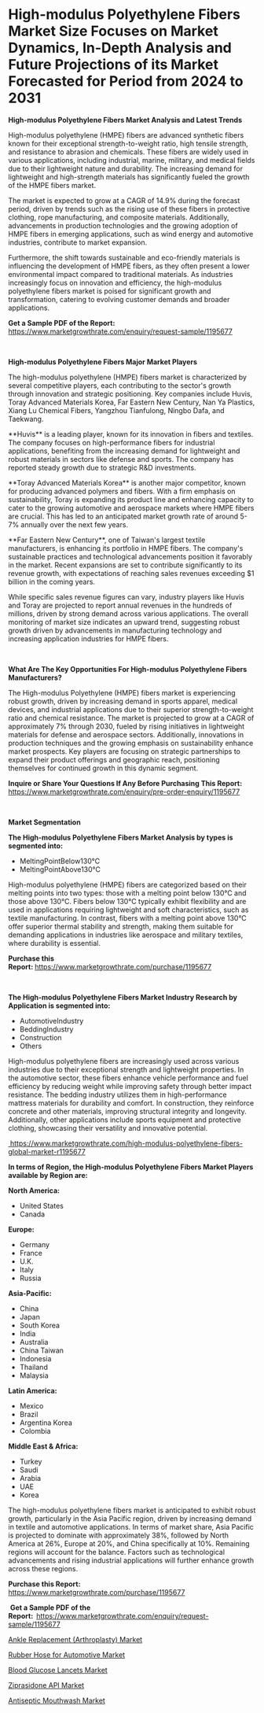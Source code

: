 <p><h1>High-modulus Polyethylene Fibers Market Size Focuses on Market Dynamics, In-Depth Analysis and Future Projections of its Market Forecasted for Period from 2024 to 2031</h1></p><p><strong>High-modulus Polyethylene Fibers Market Analysis and Latest Trends</strong></p>
<p><p>High-modulus polyethylene (HMPE) fibers are advanced synthetic fibers known for their exceptional strength-to-weight ratio, high tensile strength, and resistance to abrasion and chemicals. These fibers are widely used in various applications, including industrial, marine, military, and medical fields due to their lightweight nature and durability. The increasing demand for lightweight and high-strength materials has significantly fueled the growth of the HMPE fibers market.</p><p>The market is expected to grow at a CAGR of 14.9% during the forecast period, driven by trends such as the rising use of these fibers in protective clothing, rope manufacturing, and composite materials. Additionally, advancements in production technologies and the growing adoption of HMPE fibers in emerging applications, such as wind energy and automotive industries, contribute to market expansion.</p><p>Furthermore, the shift towards sustainable and eco-friendly materials is influencing the development of HMPE fibers, as they often present a lower environmental impact compared to traditional materials. As industries increasingly focus on innovation and efficiency, the high-modulus polyethylene fibers market is poised for significant growth and transformation, catering to evolving customer demands and broader applications.</p></p>
<p><strong>Get a Sample PDF of the Report:&nbsp;</strong> <a href="https://www.marketgrowthrate.com/enquiry/request-sample/1195677">https://www.marketgrowthrate.com/enquiry/request-sample/1195677</a></p>
<p>&nbsp;</p>
<p><strong>High-modulus Polyethylene Fibers Major Market Players</strong></p>
<p><p>The high-modulus polyethylene (HMPE) fibers market is characterized by several competitive players, each contributing to the sector's growth through innovation and strategic positioning. Key companies include Huvis, Toray Advanced Materials Korea, Far Eastern New Century, Nan Ya Plastics, Xiang Lu Chemical Fibers, Yangzhou Tianfulong, Ningbo Dafa, and Taekwang.</p><p>**Huvis** is a leading player, known for its innovation in fibers and textiles. The company focuses on high-performance fibers for industrial applications, benefiting from the increasing demand for lightweight and robust materials in sectors like defense and sports. The company has reported steady growth due to strategic R&D investments.</p><p>**Toray Advanced Materials Korea** is another major competitor, known for producing advanced polymers and fibers. With a firm emphasis on sustainability, Toray is expanding its product line and enhancing capacity to cater to the growing automotive and aerospace markets where HMPE fibers are crucial. This has led to an anticipated market growth rate of around 5-7% annually over the next few years.</p><p>**Far Eastern New Century**, one of Taiwan's largest textile manufacturers, is enhancing its portfolio in HMPE fibers. The company's sustainable practices and technological advancements position it favorably in the market. Recent expansions are set to contribute significantly to its revenue growth, with expectations of reaching sales revenues exceeding $1 billion in the coming years.</p><p>While specific sales revenue figures can vary, industry players like Huvis and Toray are projected to report annual revenues in the hundreds of millions, driven by strong demand across various applications. The overall monitoring of market size indicates an upward trend, suggesting robust growth driven by advancements in manufacturing technology and increasing application industries for HMPE fibers.</p></p>
<p>&nbsp;</p>
<p><strong>What Are The Key Opportunities For High-modulus Polyethylene Fibers Manufacturers?</strong></p>
<p><p>The High-modulus Polyethylene (HMPE) fibers market is experiencing robust growth, driven by increasing demand in sports apparel, medical devices, and industrial applications due to their superior strength-to-weight ratio and chemical resistance. The market is projected to grow at a CAGR of approximately 7% through 2030, fueled by rising initiatives in lightweight materials for defense and aerospace sectors. Additionally, innovations in production techniques and the growing emphasis on sustainability enhance market prospects. Key players are focusing on strategic partnerships to expand their product offerings and geographic reach, positioning themselves for continued growth in this dynamic segment.</p></p>
<p><strong>Inquire or Share Your Questions If Any Before Purchasing This Report:</strong> <a href="https://www.marketgrowthrate.com/enquiry/pre-order-enquiry/1195677">https://www.marketgrowthrate.com/enquiry/pre-order-enquiry/1195677</a></p>
<p>&nbsp;</p>
<p><strong>Market Segmentation</strong></p>
<p><strong>The High-modulus Polyethylene Fibers Market Analysis by types is segmented into:</strong></p>
<p><ul><li>MeltingPointBelow130℃</li><li>MeltingPointAbove130℃</li></ul></p>
<p><p>High-modulus polyethylene (HMPE) fibers are categorized based on their melting points into two types: those with a melting point below 130°C and those above 130°C. Fibers below 130°C typically exhibit flexibility and are used in applications requiring lightweight and soft characteristics, such as textile manufacturing. In contrast, fibers with a melting point above 130°C offer superior thermal stability and strength, making them suitable for demanding applications in industries like aerospace and military textiles, where durability is essential.</p></p>
<p><strong>Purchase this Report:&nbsp;</strong><a href="https://www.marketgrowthrate.com/purchase/1195677">https://www.marketgrowthrate.com/purchase/1195677</a></p>
<p>&nbsp;</p>
<p><strong>The High-modulus Polyethylene Fibers Market Industry Research by Application is segmented into:</strong></p>
<p><ul><li>AutomotiveIndustry</li><li>BeddingIndustry</li><li>Construction</li><li>Others</li></ul></p>
<p><p>High-modulus polyethylene fibers are increasingly used across various industries due to their exceptional strength and lightweight properties. In the automotive sector, these fibers enhance vehicle performance and fuel efficiency by reducing weight while improving safety through better impact resistance. The bedding industry utilizes them in high-performance mattress materials for durability and comfort. In construction, they reinforce concrete and other materials, improving structural integrity and longevity. Additionally, other applications include sports equipment and protective clothing, showcasing their versatility and innovative potential.</p></p>
<p><a href="https://www.marketgrowthrate.com/high-modulus-polyethylene-fibers-global-market-r1195677">&nbsp;https://www.marketgrowthrate.com/high-modulus-polyethylene-fibers-global-market-r1195677</a></p>
<p><strong>In terms of Region, the High-modulus Polyethylene Fibers Market Players available by Region are:</strong></p>
<p>
    <p> <strong> North America: </strong>
        <ul>
            <li>United States</li>
            <li>Canada</li>
        </ul>
        </p> 
    <p> <strong> Europe: </strong>
        <ul>
            <li>Germany</li>
            <li>France</li>
            <li>U.K.</li>
            <li>Italy</li>
            <li>Russia</li>
        </ul>
        </p> 
    <p> <strong> Asia-Pacific: </strong>
        <ul>
            <li>China</li>
            <li>Japan</li>
            <li>South Korea</li>
            <li>India</li>
            <li>Australia</li>
            <li>China Taiwan</li>
            <li>Indonesia</li>
            <li>Thailand</li>
            <li>Malaysia</li>
        </ul>
        </p> 
    <p> <strong> Latin America: </strong>
        <ul>
            <li>Mexico</li>
            <li>Brazil</li>
            <li>Argentina Korea</li>
            <li>Colombia</li>
        </ul>
        </p> 
    <p> <strong> Middle East & Africa: </strong>
        <ul>
            <li>Turkey</li>
            <li>Saudi</li>
            <li>Arabia</li>
            <li>UAE</li>
            <li>Korea</li>
        </ul>
    </p>
    </p>
<p><p>The high-modulus polyethylene fibers market is anticipated to exhibit robust growth, particularly in the Asia Pacific region, driven by increasing demand in textile and automotive applications. In terms of market share, Asia Pacific is projected to dominate with approximately 38%, followed by North America at 26%, Europe at 20%, and China specifically at 10%. Remaining regions will account for the balance. Factors such as technological advancements and rising industrial applications will further enhance growth across these regions.</p></p>
<p><strong>Purchase this Report: </strong><a href="https://www.marketgrowthrate.com/purchase/1195677">https://www.marketgrowthrate.com/purchase/1195677</a></p>
<p>&nbsp;<strong>Get a Sample PDF of the Report:&nbsp;&nbsp;</strong><a href="https://www.marketgrowthrate.com/enquiry/request-sample/1195677">https://www.marketgrowthrate.com/enquiry/request-sample/1195677</a></p>
<p><strong></strong></p>
<p><p><a href="https://medium.com/@deangaylotyrd8909867/driving-factors-behind-the-ankle-replacement-arthroplasty-market-trends-applications-and-d949fa536c09?postPublishedType=repub">Ankle Replacement (Arthroplasty) Market</a></p><p><a href="https://issuu.com/reportprime-2/docs/rubber-hose-for-automotive-market-s_4ac7e766188343">Rubber Hose for Automotive Market</a></p><p><a href="https://www.linkedin.com/pulse/how-regions-adapting-blood-glucose-lancets-market-global-trends-gutie?trackingId=68ewvX72Sgi5gEAA0Xb%2Brg%3D%3D">Blood Glucose Lancets Market</a></p><p><a href="https://github.com/AshrafKhan865/Market-Research-Report-List-1/blob/main/ziprasidone-api-market.md">Ziprasidone API Market</a></p><p><a href="https://www.linkedin.com/pulse/pioneering-growth-analyzing-global-antiseptic-mouthwash-market-yktie?trackingId=3yzuqc78Rxq%2FLk4hJZsP9Q%3D%3D">Antiseptic Mouthwash Market</a></p></p>